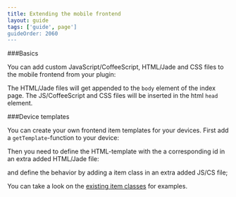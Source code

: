 ```yaml
---
title: Extending the mobile frontend
layout: guide
tags: ['guide', page']
guideOrder: 2060
---
```


###Basics

You can add custom JavaScript/CoffeeScript, HTML/Jade and CSS files to the mobile frontend from your plugin:

<script src="https://gist.github.com/sweetpi/901c222517bd627a50b3.js?file=adding-files.coffee"></script>

The HTML/Jade files will get appended to the `body` element of the index page. The JS/CoffeeScript and CSS files 
will be inserted in the html `head` element.

###Device templates

You can create your own frontend item templates for your devices. First add a `getTemplate`-function to your device:

<script src="https://gist.github.com/sweetpi/9157350.js?file=template.coffee"></script>

Then you need to define the HTML-template with the a corresponding id in an extra added HTML/Jade file:

<script src="https://gist.github.com/sweetpi/901c222517bd627a50b3.js?file=item-template.html"></script>

and define the behavior by adding a item class in an extra added JS/CS file;

<script src="https://gist.github.com/sweetpi/901c222517bd627a50b3.js?file=item-class.coffee"></script>

You can take a look on the [existing item classes](https://github.com/pimatic/pimatic-mobile-frontend/blob/master/app/pages/index-items.coffee) for examples.